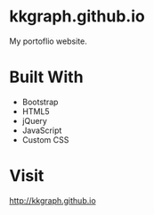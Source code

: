 # kkgraph.github.io

My portoflio website. 

# Built With
- Bootstrap
- HTML5
- jQuery
- JavaScript
- Custom CSS

# Visit 
http://kkgraph.github.io
